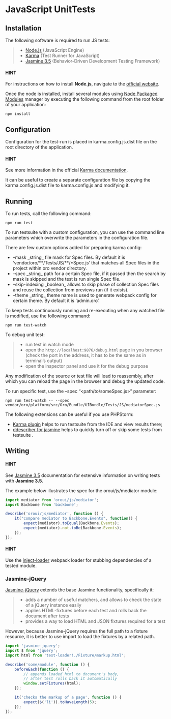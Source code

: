 <a id="dev-doc-frontend-javascript-unit-tests"></a>

# JavaScript UnitTests

## Installation

The following software is required to run JS tests:

> - <a href="https://nodejs.org/en/" target="_blank">Node.js</a> (JavaScript Engine)
> - <a href="http://karma-runner.github.io/4.0/index.html" target="_blank">Karma</a> (Test Runner for JavaScript)
> - <a href="https://jasmine.github.io/api/3.5/global" target="_blank">Jasmine 3.5</a> (Behavior-Driven Development Testing Framework)

#### HINT
For instructions on how to install **Node.js**, navigate to the <a href="https://nodejs.org/en/download/" target="_blank">official website</a>.

Once the node is installed, install several modules using <a href="https://npmjs.org/" target="_blank">Node Packaged Modules</a> manager by executing the following command from the root folder of your application:

```none
npm install
```

## Configuration

Configuration for the test-run is placed in karma.config.js.dist file on the root directory of the application.

#### HINT
See more information in the official <a href="http://karma-runner.github.io/4.0/config/configuration-file.html" target="_blank">Karma documentation</a>.

It can be useful to create a separate configuration file by copying the karma.config.js.dist file to karma.config.js and modifying it.

## Running

To run tests, call the following command:

```none
npm run test
```

To run testsuite with a custom configuration, you can use the command line parameters which overwrite the parameters in the configuration file.

There are few custom options added for preparing karma config:

- –mask \_string_ file mask for Spec files. By default it is ‘vendor/oro/\*\*/Tests/JS/\*\*/\*Spec.js’ that matches all Spec files in the project within oro vendor directory.
- –spec \_string_ path for a certain Spec file, if it passed then the search by mask is skipped and the test is run single Spec file.
- –skip-indexing \_boolean_ allows to skip phase of collection Spec files and reuse the collection from previews run (if it exists).
- –theme \_string_ theme name is used to generate webpack config for certain theme. By default it is ‘admin.oro’.

To keep tests continuously running and re-executing when any watched file is modified, use the following command:

```none
npm run test-watch
```

To debug unit test:

> - run test in watch mode
> - open the `http://localhost:9876/debug.html` page in you browser (check the port in the address, it has to be the same as in terminal’s output)
> - open the inspector panel and use it for the debug purpose

Any modification of the source or test file will lead to reassembly, after which you can reload the page in the browser and debug the updated code.

To run specific test, use the –spec “<path/to/someSpec.js>” parameter:

```none
npm run test-watch -- --spec vendor/oro/platform/src/Oro/Bundle/UIBundle/Tests/JS/mediatorSpec.js
```

The following extensions can be useful if you use PHPStorm:

- <a href="https://plugins.jetbrains.com/plugin/7287-karma" target="_blank">Karma plugin</a> helps to run testsuite from the IDE and view results there;
- <a href="https://plugins.jetbrains.com/plugin/7233-ddescriber-for-jasmine" target="_blank">ddescriber for jasmine</a> helps to quickly turn off or skip some tests from testsuite .

## Writing

#### HINT
See <a href="https://jasmine.github.io/api/3.5/global" target="_blank">Jasmine 3.5</a> documentation for extensive information on writing tests with **Jasmine 3.5**.

The example below illustrates the spec for the oroui/js/mediator module:

```js
import mediator from 'oroui/js/mediator';
import Backbone from 'backbone';

describe('oroui/js/mediator', function () {
    it("compare mediator to Backbone.Events", function() {
        expect(mediator).toEqual(Backbone.Events);
        expect(mediator).not.toBe(Backbone.Events);
    });
});
```

#### HINT
Use the <a href="https://github.com/plasticine/inject-loader" target="_blank">inject-loader</a> webpack loader for stubbing dependencies of a tested module.

### Jasmine-jQuery

<a href="https://github.com/velesin/jasmine-jquery" target="_blank">Jasmine-jQuery</a> extends the base Jasmine functionality, specifically it:

> - adds a number of useful matchers, and allows to check the state of a jQuery instance easily
> - applies HTML-fixtures before each test and rolls back the document after tests
> - provides a way to load HTML and JSON fixtures required for a test

However, because Jasmine-jQuery requires the full path to a fixture resource, it is better to use import to load the fixtures by a related path.

```js
import 'jasmine-jquery';
import $ from 'jquery';
import html from 'text-loader!./Fixture/markup.html';

describe('some/module', function () {
    beforeEach(function () {
        // appends loaded html to document's body,
        // after test rolls back it automatically
        window.setFixtures(html);
    });

    it('checks the markup of a page', function () {
        expect($('li')).toHaveLength(5);
    });
});
```

<!-- Frontend -->
